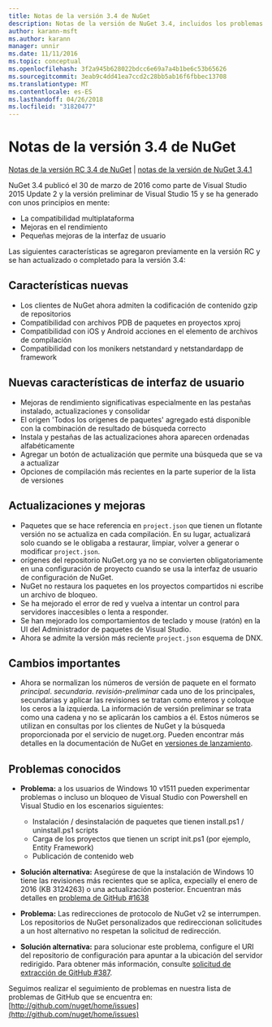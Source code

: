 ```yaml
---
title: Notas de la versión 3.4 de NuGet
description: Notas de la versión de NuGet 3.4, incluidos los problemas conocidos, correcciones de errores, las funciones agregadas y dcr.
author: karann-msft
ms.author: karann
manager: unnir
ms.date: 11/11/2016
ms.topic: conceptual
ms.openlocfilehash: 3f2a945b628022bdcc6e69a7a4b1be6c53b65626
ms.sourcegitcommit: 3eab9c4dd41ea7ccd2c28bb5ab16f6fbbec13708
ms.translationtype: MT
ms.contentlocale: es-ES
ms.lasthandoff: 04/26/2018
ms.locfileid: "31820477"
---
```

# <a name="nuget-34-release-notes"></a>Notas de la versión 3.4 de NuGet

[Notas de la versión RC 3.4 de NuGet](../release-notes/nuget-3.4-RC.md) | [notas de la versión de NuGet 3.4.1](../release-notes/nuget-3.4.1.md)

NuGet 3.4 publicó el 30 de marzo de 2016 como parte de Visual Studio 2015 Update 2 y la versión preliminar de Visual Studio 15 y se ha generado con unos principios en mente:

* La compatibilidad multiplataforma
* Mejoras en el rendimiento
* Pequeñas mejoras de la interfaz de usuario

Las siguientes características se agregaron previamente en la versión RC y se han actualizado o completado para la versión 3.4:

## <a name="new-features"></a>Características nuevas

* Los clientes de NuGet ahora admiten la codificación de contenido gzip de repositorios
* Compatibilidad con archivos PDB de paquetes en proyectos xproj
* Compatibilidad con iOS y Android acciones en el elemento de archivos de compilación
* Compatibilidad con los monikers netstandard y netstandardapp de framework

## <a name="new-user-interface-features"></a>Nuevas características de interfaz de usuario

* Mejoras de rendimiento significativas especialmente en las pestañas instalado, actualizaciones y consolidar
* El origen 'Todos los orígenes de paquetes' agregado está disponible con la combinación de resultado de búsqueda correcto
* Instala y pestañas de las actualizaciones ahora aparecen ordenadas alfabéticamente
* Agregar un botón de actualización que permite una búsqueda que se va a actualizar
* Opciones de compilación más recientes en la parte superior de la lista de versiones

## <a name="updates-and-improvements"></a>Actualizaciones y mejoras

* Paquetes que se hace referencia en `project.json` que tienen un flotante versión no se actualiza en cada compilación. En su lugar, actualizará solo cuando se le obligaba a restaurar, limpiar, volver a generar o modificar `project.json`.
* orígenes del repositorio NuGet.org ya no se convierten obligatoriamente en una configuración de proyecto cuando se usa la interfaz de usuario de configuración de NuGet.
* NuGet no restaura los paquetes en los proyectos compartidos ni escribe un archivo de bloqueo.
* Se ha mejorado el error de red y vuelva a intentar un control para servidores inaccesibles o lenta a responder.
* Se han mejorado los comportamientos de teclado y mouse (ratón) en la UI del Administrador de paquetes de Visual Studio.
* Ahora se admite la versión más reciente `project.json` esquema de DNX.

## <a name="breaking-changes"></a>Cambios importantes

* Ahora se normalizan los números de versión de paquete en el formato *principal*. *secundaria*. *revisión*-*preliminar* cada uno de los principales, secundarias y aplicar las revisiones se tratan como enteros y coloque los ceros a la izquierda.  La información de versión preliminar se trata como una cadena y no se aplicarán los cambios a él. Estos números se utilizan en consultas por los clientes de NuGet y la búsqueda proporcionada por el servicio de nuget.org.  Pueden encontrar más detalles en la documentación de NuGet en [versiones de lanzamiento](../create-packages/prerelease-packages.md).

## <a name="known-issues"></a>Problemas conocidos

* **Problema:** a los usuarios de Windows 10 v1511 pueden experimentar problemas o incluso un bloqueo de Visual Studio con Powershell en Visual Studio en los escenarios siguientes:
    * Instalación / desinstalación de paquetes que tienen install.ps1 / uninstall.ps1 scripts
    * Carga de los proyectos que tienen un script init.ps1 (por ejemplo, Entity Framework)
    * Publicación de contenido web

* **Solución alternativa:** Asegúrese de que la instalación de Windows 10 tiene las revisiones más recientes que se aplica, expecially el enero de 2016 (KB 3124263) o una actualización posterior.  Encuentran más detalles en [problema de GitHub #1638](http://github.com/nuget/home/issues/1638)

* **Problema:** Las redirecciones de protocolo de NuGet v2 se interrumpen.
Los repositorios de NuGet personalizados que redireccionan solicitudes a un host alternativo no respetan la solicitud de redirección.
* **Solución alternativa:** para solucionar este problema, configure el URI del repositorio de configuración para apuntar a la ubicación del servidor redirigido.
Para obtener más información, consulte [solicitud de extracción de GitHub #387](https://github.com/NuGet/NuGet.Client/pull/387).

Seguimos realizar el seguimiento de problemas en nuestra lista de problemas de GitHub que se encuentra en: [http://github.com/nuget/home/issues](http://github.com/nuget/home/issues)